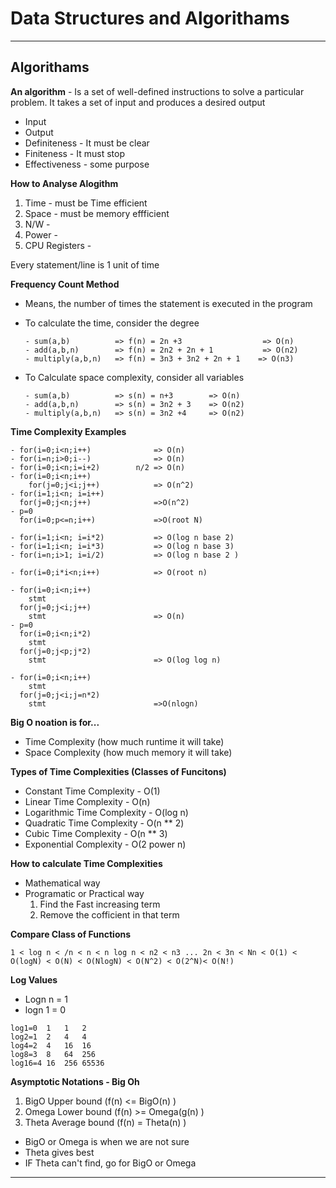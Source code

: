 # Data Structures and Algorithams 

<hr />

## Algorithams 
**An algorithm** -  Is a set of well-defined instructions to solve a particular problem. 
It takes a set of input and produces a desired output

- Input
- Output
- Definiteness 	- It must be clear
- Finiteness 	- It must stop
- Effectiveness - some purpose

**How to Analyse Alogithm**

1. Time  -  must be Time efficient
2. Space - must be memory effficient
3. N/W 	 -  
4. Power - 
5. CPU Registers - 

Every statement/line is 1 unit of time

**Frequency Count Method**
- Means, the number of times the statement is executed in the program

- To calculate the time, consider the degree
    ```
	- sum(a,b) 		    => f(n) = 2n +3                  => O(n)
	- add(a,b,n)        => f(n) = 2n2 + 2n + 1           => O(n2)
	- multiply(a,b,n)   => f(n) = 3n3 + 3n2 + 2n + 1    => O(n3)
    ```

- To Calculate space complexity, consider all variables
    ```
	- sum(a,b)		    => s(n) = n+3        => O(n)
 	- add(a,b,n)		=> s(n) = 3n2 + 3    => O(n2)
 	- multiply(a,b,n)	=> s(n) = 3n2 +4     => O(n2)
    ```

**Time Complexity Examples**

```
- for(i=0;i<n;i++) 		        => O(n)
- for(i=n;i>0;i--) 		        => O(n)
- for(i=0;i<n;i=i+2)		n/2 => O(n)
- for(i=0;i<n;i++)	
    for(j=0;j<i;j++)	        => O(n^2)
- for(i=1;i<n; i=i++) 
  for(j=0;j<n;j++)	            =>O(n^2)
- p=0
  for(i=0;p<=n;i++) 		    =>O(root N)

- for(i=1;i<n; i=i*2)	        => O(log n base 2)
- for(i=1;i<n; i=i*3)           => O(log n base 3)
- for(i=n;i>1; i=i/2)           => O(log n base 2 )

- for(i=0;i*i<n;i++) 	        => O(root n)

- for(i=0;i<n;i++) 	
    stmt
  for(j=0;j<i;j++)	
    stmt                        => O(n)
- p=0
  for(i=0;i<n;i*2) 	
    stmt
  for(j=0;j<p;j*2)	
	stmt                        => O(log log n)

- for(i=0;i<n;i++) 	
    stmt
  for(j=0;j<i;j=n*2)	
	stmt                        =>O(nlogn)
```
**Big O noation is for...**
- Time Complexity (how much runtime it will take)
- Space Complexity (how much memory it will take)

**Types of Time Complexities (Classes of Funcitons)**
- Constant Time Complexity 		-  O(1)
- Linear Time Complexity 		-  O(n)
- Logarithmic Time  Complexity 	-  O(log n)
- Quadratic Time Complexity 	- O(n ** 2)
- Cubic Time Complexity			- O(n ** 3)
- Exponential Complexity		- O(2 power n)

**How to calculate Time Complexities**
- Mathematical way
- Programatic or Practical way
  1. Find the Fast increasing term
  2. Remove the cofficient in that term
   
**Compare Class of Functions**
```
1 < log n < /n < n < n log n < n2 < n3 ... 2n < 3n < Nn < O(1) < O(logN) < O(N) < O(NlogN) < O(N^2) < O(2^N)< O(N!)
```

**Log Values**
* Logn n = 1
* logn 1 = 0

```  
log1=0 	1	1	2
log2=1	2 	4	4
log4=2 	4 	16 	16
log8=3 	8 	64 	256
log16=4 16 	256 65536
```

**Asymptotic Notations - Big Oh**
1. BigO  	Upper bound		(f(n) <= BigO(n) )
2. Omega  	Lower bound 	(f(n) >= Omega(g(n) )
3. Theta 	Average bound 	(f(n) = Theta(n) )

* BigO or Omega is when we are not sure
* Theta gives best 
* IF Theta can't find, go for BigO or Omega

<hr />